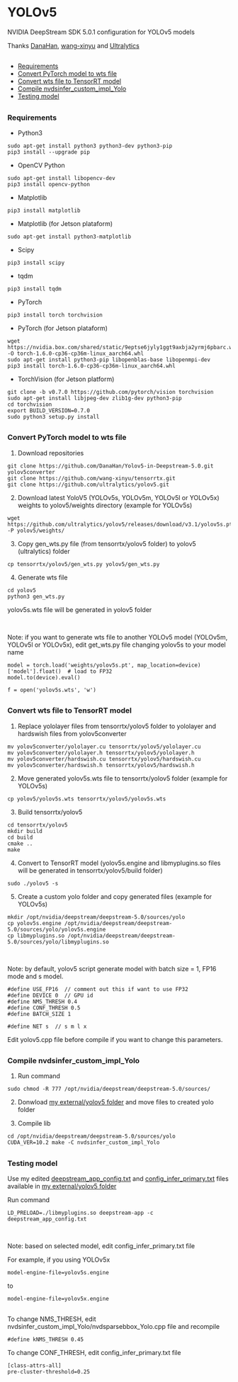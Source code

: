 # YOLOv5
NVIDIA DeepStream SDK 5.0.1 configuration for YOLOv5 models

Thanks [DanaHan](https://github.com/DanaHan/Yolov5-in-Deepstream-5.0), [wang-xinyu](https://github.com/wang-xinyu/tensorrtx) and [Ultralytics](https://github.com/ultralytics/yolov5)

##

* [Requirements](#requirements)
* [Convert PyTorch model to wts file](#convert-pytorch-model-to-wts-file)
* [Convert wts file to TensorRT model](#convert-wts-file-to-tensorrt-model)
* [Compile nvdsinfer_custom_impl_Yolo](#compile-nvdsinfer_custom_impl_yolo)
* [Testing model](#testing-model)

##

### Requirements
* Python3
```
sudo apt-get install python3 python3-dev python3-pip
pip3 install --upgrade pip
```

* OpenCV Python
```
sudo apt-get install libopencv-dev
pip3 install opencv-python
```

* Matplotlib
```
pip3 install matplotlib
```

* Matplotlib (for Jetson plataform)
```
sudo apt-get install python3-matplotlib
```

* Scipy
```
pip3 install scipy
```

* tqdm
```
pip3 install tqdm
```

* PyTorch
```
pip3 install torch torchvision
```

* PyTorch (for Jetson plataform)
```
wget https://nvidia.box.com/shared/static/9eptse6jyly1ggt9axbja2yrmj6pbarc.whl -O torch-1.6.0-cp36-cp36m-linux_aarch64.whl
sudo apt-get install python3-pip libopenblas-base libopenmpi-dev
pip3 install torch-1.6.0-cp36-cp36m-linux_aarch64.whl
```

* TorchVision (for Jetson platform)
```
git clone -b v0.7.0 https://github.com/pytorch/vision torchvision
sudo apt-get install libjpeg-dev zlib1g-dev python3-pip
cd torchvision
export BUILD_VERSION=0.7.0
sudo python3 setup.py install
```

##

### Convert PyTorch model to wts file
1. Download repositories
```
git clone https://github.com/DanaHan/Yolov5-in-Deepstream-5.0.git yolov5converter
git clone https://github.com/wang-xinyu/tensorrtx.git
git clone https://github.com/ultralytics/yolov5.git
```

2. Download latest YoloV5 (YOLOv5s, YOLOv5m, YOLOv5l or YOLOv5x) weights to yolov5/weights directory (example for YOLOv5s)
```
wget https://github.com/ultralytics/yolov5/releases/download/v3.1/yolov5s.pt -P yolov5/weights/
```

3. Copy gen_wts.py file (from tensorrtx/yolov5 folder) to yolov5 (ultralytics) folder
```
cp tensorrtx/yolov5/gen_wts.py yolov5/gen_wts.py
```

4. Generate wts file
```
cd yolov5
python3 gen_wts.py
```

yolov5s.wts file will be generated in yolov5 folder

<br />

Note: if you want to generate wts file to another YOLOv5 model (YOLOv5m, YOLOv5l or YOLOv5x), edit get_wts.py file changing yolov5s to your model name
```
model = torch.load('weights/yolov5s.pt', map_location=device)['model'].float()  # load to FP32
model.to(device).eval()

f = open('yolov5s.wts', 'w')
```

##

### Convert wts file to TensorRT model
1. Replace yololayer files from tensorrtx/yolov5 folder to yololayer and hardswish files from yolov5converter
```
mv yolov5converter/yololayer.cu tensorrtx/yolov5/yololayer.cu
mv yolov5converter/yololayer.h tensorrtx/yolov5/yololayer.h
mv yolov5converter/hardswish.cu tensorrtx/yolov5/hardswish.cu
mv yolov5converter/hardswish.h tensorrtx/yolov5/hardswish.h
```

2. Move generated yolov5s.wts file to tensorrtx/yolov5 folder (example for YOLOv5s)
```
cp yolov5/yolov5s.wts tensorrtx/yolov5/yolov5s.wts
```

3. Build tensorrtx/yolov5
```
cd tensorrtx/yolov5
mkdir build
cd build
cmake ..
make
```

4. Convert to TensorRT model (yolov5s.engine and libmyplugins.so files will be generated in tensorrtx/yolov5/build folder)
```
sudo ./yolov5 -s
```

5. Create a custom yolo folder and copy generated files (example for YOLOv5s)
```
mkdir /opt/nvidia/deepstream/deepstream-5.0/sources/yolo
cp yolov5s.engine /opt/nvidia/deepstream/deepstream-5.0/sources/yolo/yolov5s.engine
cp libmyplugins.so /opt/nvidia/deepstream/deepstream-5.0/sources/yolo/libmyplugins.so
```

<br />

Note: by default, yolov5 script generate model with batch size = 1, FP16 mode and s model.
```
#define USE_FP16  // comment out this if want to use FP32
#define DEVICE 0  // GPU id
#define NMS_THRESH 0.4
#define CONF_THRESH 0.5
#define BATCH_SIZE 1

#define NET s  // s m l x
```
Edit yolov5.cpp file before compile if you want to change this parameters.

##

### Compile nvdsinfer_custom_impl_Yolo
1. Run command
```
sudo chmod -R 777 /opt/nvidia/deepstream/deepstream-5.0/sources/
```

2. Donwload [my external/yolov5 folder](https://github.com/marcoslucianops/DeepStream-Yolo/tree/master/external/yolov5) and move files to created yolo folder

3. Compile lib
```
cd /opt/nvidia/deepstream/deepstream-5.0/sources/yolo
CUDA_VER=10.2 make -C nvdsinfer_custom_impl_Yolo
```

##

### Testing model
Use my edited [deepstream_app_config.txt](https://raw.githubusercontent.com/marcoslucianops/DeepStream-Yolo/master/external/yolov5/deepstream_app_config.txt) and [config_infer_primary.txt](https://raw.githubusercontent.com/marcoslucianops/DeepStream-Yolo/master/external/yolov5/config_infer_primary.txt) files available in [my external/yolov5 folder](https://github.com/marcoslucianops/DeepStream-Yolo/tree/master/external/yolov5)

Run command
```
LD_PRELOAD=./libmyplugins.so deepstream-app -c deepstream_app_config.txt
```

<br />

Note: based on selected model, edit config_infer_primary.txt file

For example, if you using YOLOv5x

```
model-engine-file=yolov5s.engine
```

to

```
model-engine-file=yolov5x.engine
```

##

To change NMS_THRESH, edit nvdsinfer_custom_impl_Yolo/nvdsparsebbox_Yolo.cpp file and recompile

```
#define kNMS_THRESH 0.45
```

To change CONF_THRESH, edit config_infer_primary.txt file

```
[class-attrs-all]
pre-cluster-threshold=0.25
```
